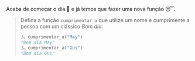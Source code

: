 
Acaba de começar o dia :sunrise: e já temos que fazer uma nova função :sleeping:.

> Defina a função `cumprimentar_a` que utilize um nome e cumprimente a pessoa com um clássico _Bom dia_:
>
> ```python
> ム cumprimentar_a("May")
> "Bom dia May"
> ム cumprimentar_a("Gus")
> "Bom dia Gus"
> ```
